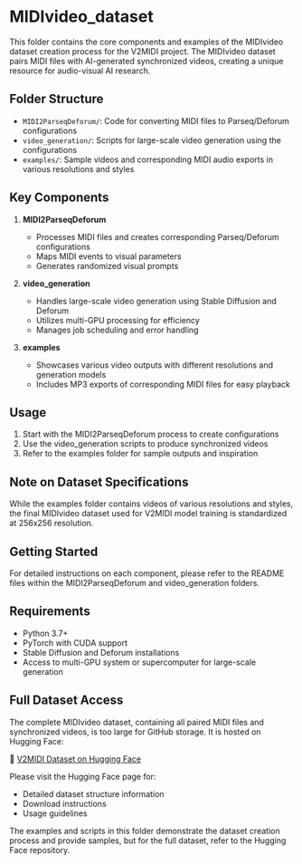 # MIDIvideo_dataset

This folder contains the core components and examples of the MIDIvideo dataset creation process for the V2MIDI project. The MIDIvideo dataset pairs MIDI files with AI-generated synchronized videos, creating a unique resource for audio-visual AI research.

## Folder Structure

- `MIDI2ParseqDeforum/`: Code for converting MIDI files to Parseq/Deforum configurations
- `video_generation/`: Scripts for large-scale video generation using the configurations
- `examples/`: Sample videos and corresponding MIDI audio exports in various resolutions and styles

## Key Components

1. **MIDI2ParseqDeforum**
   - Processes MIDI files and creates corresponding Parseq/Deforum configurations
   - Maps MIDI events to visual parameters
   - Generates randomized visual prompts

2. **video_generation**
   - Handles large-scale video generation using Stable Diffusion and Deforum
   - Utilizes multi-GPU processing for efficiency
   - Manages job scheduling and error handling

3. **examples**
   - Showcases various video outputs with different resolutions and generation models
   - Includes MP3 exports of corresponding MIDI files for easy playback

## Usage

1. Start with the MIDI2ParseqDeforum process to create configurations
2. Use the video_generation scripts to produce synchronized videos
3. Refer to the examples folder for sample outputs and inspiration

## Note on Dataset Specifications

While the examples folder contains videos of various resolutions and styles, the final MIDIvideo dataset used for V2MIDI model training is standardized at 256x256 resolution.

## Getting Started

For detailed instructions on each component, please refer to the README files within the MIDI2ParseqDeforum and video_generation folders.

## Requirements

- Python 3.7+
- PyTorch with CUDA support
- Stable Diffusion and Deforum installations
- Access to multi-GPU system or supercomputer for large-scale generation

## Full Dataset Access

The complete MIDIvideo dataset, containing all paired MIDI files and synchronized videos, is too large for GitHub storage. It is hosted on Hugging Face:

🔗 [V2MIDI Dataset on Hugging Face](https://huggingface.co/datasets/obvious-research/V2MIDI)

Please visit the Hugging Face page for:
- Detailed dataset structure information
- Download instructions
- Usage guidelines

The examples and scripts in this folder demonstrate the dataset creation process and provide samples, but for the full dataset, refer to the Hugging Face repository.
